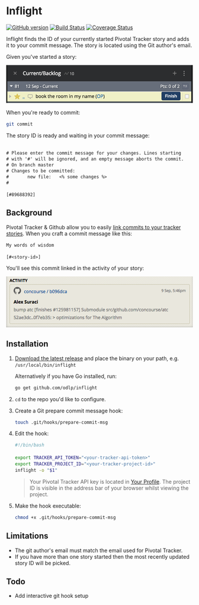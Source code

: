 # Inflight

[![GitHub version](https://badge.fury.io/gh/odlp%2Finflight.svg)](https://badge.fury.io/gh/odlp%2Finflight)
[![Build Status](https://travis-ci.org/odlp/inflight.svg?branch=master)](https://travis-ci.org/odlp/inflight)
[![Coverage Status](https://coveralls.io/repos/github/odlp/inflight/badge.svg?branch=master)](https://coveralls.io/github/odlp/inflight?branch=master)

Inflight finds the ID of your currently started Pivotal Tracker story and adds it to your commit message. The story is located using the Git author's email.

Given you've started a story:

![Tracker commit example](assets/started-story-example.png)

When you're ready to commit:

```sh
git commit
```

The story ID is ready and waiting in your commit message:

```

# Please enter the commit message for your changes. Lines starting
# with '#' will be ignored, and an empty message aborts the commit.
# On branch master
# Changes to be committed:
#       new file:   <% some changes %>
#

[#89688392]

```

## Background

Pivotal Tracker & Github allow you to easily [link commits to your tracker stories](http://www.pivotaltracker.com/blog/guide-githubs-service-hook-tracker/). When you craft a commit message like this:

```
My words of wisdom

[#<story-id>]
```

You'll see this commit linked in the activity of your story:

![Tracker commit example](assets/tracker-commit-example.png)


## Installation

1. [Download the latest release](https://github.com/odlp/inflight/releases) and place the binary on your path, e.g. `/usr/local/bin/inflight`

    Alternatively if you have Go installed, run:

    ```sh
    go get github.com/odlp/inflight
    ```

2. `cd` to the repo you'd like to configure.

3. Create a Git prepare commit message hook:

    ```sh
    touch .git/hooks/prepare-commit-msg
    ```

4. Edit the hook:

    ```sh
    #!/bin/bash

    export TRACKER_API_TOKEN="<your-tracker-api-token>"
    export TRACKER_PROJECT_ID="<your-tracker-project-id>"
    inflight -o "$1"
    ```

    > Your Pivotal Tracker API key is located in [Your Profile](https://www.pivotaltracker.com/profile). The project ID is visible in the address bar of your browser whilst viewing the project.

5. Make the hook executable:

    ```sh
    chmod +x .git/hooks/prepare-commit-msg
    ```

## Limitations

- The git author's email must match the email used for Pivotal Tracker.
- If you have more than one story started then the most recently updated story ID will be picked.

## Todo

- Add interactive git hook setup
